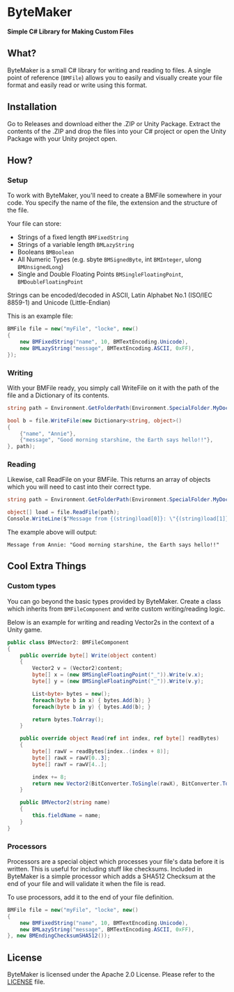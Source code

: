 # ByteMaker
**Simple C# Library for Making Custom Files**

## What?
ByteMaker is a small C# library for writing and reading to files. A single point of reference (`BMFile`) allows you to easily and visually create your file format and easily read or write using this format.

## Installation
Go to Releases and download either the .ZIP or Unity Package. Extract the contents of the .ZIP and drop the files into your C# project or open the Unity Package with your Unity project open.

## How?

### Setup
To work with ByteMaker, you'll need to create a BMFile somewhere in your code. You specify the name of the file, the extension and the structure of the file.

Your file can store:
- Strings of a fixed length `BMFixedString`
- Strings of a variable length `BMLazyString`
- Booleans `BMBoolean`
- All Numeric Types (e.g. sbyte `BMSignedByte`, int `BMInteger`, ulong `BMUnsignedLong`)
- Single and Double Floating Points `BMSingleFloatingPoint`, `BMDoubleFloatingPoint`

Strings can be encoded/decoded in ASCII, Latin Alphabet No.1 (ISO/IEC 8859-1) and Unicode (Little-Endian)

This is an example file:
```csharp
BMFile file = new("myFile", "locke", new()
{
    new BMFixedString("name", 10, BMTextEncoding.Unicode),
    new BMLazyString("message", BMTextEncoding.ASCII, 0xFF),
});
```

### Writing
With your BMFile ready, you simply call WriteFile on it with the path of the file and a Dictionary of its contents.

```csharp
string path = Environment.GetFolderPath(Environment.SpecialFolder.MyDocuments);

bool b = file.WriteFile(new Dictionary<string, object>()
{
    {"name", "Annie"},
    {"message", "Good morning starshine, the Earth says hello!!"},
}, path);
```

### Reading
Likewise, call ReadFile on your BMFile. This returns an array of objects which you will need to cast into their correct type.

```csharp
string path = Environment.GetFolderPath(Environment.SpecialFolder.MyDocuments);

object[] load = file.ReadFile(path);
Console.WriteLine($"Message from {(string)load[0]}: \"{(string)load[1]}\"");
```

The example above will output:
```
Message from Annie: "Good morning starshine, the Earth says hello!!"
```

## Cool Extra Things
### Custom types
You can go beyond the basic types provided by ByteMaker. Create a class which inherits from `BMFileComponent` and write custom writing/reading logic.

Below is an example for writing and reading Vector2s in the context of a Unity game.
```csharp
public class BMVector2: BMFileComponent
{
    public override byte[] Write(object content)
    {
        Vector2 v = (Vector2)content;
        byte[] x = (new BMSingleFloatingPoint("_")).Write(v.x);
        byte[] y = (new BMSingleFloatingPoint("_")).Write(v.y);

        List<byte> bytes = new();
        foreach(byte b in x) { bytes.Add(b); }
        foreach(byte b in y) { bytes.Add(b); }

        return bytes.ToArray();
    }

    public override object Read(ref int index, ref byte[] readBytes)
    {
        byte[] rawV = readBytes[index..(index + 8)];
        byte[] rawX = rawV[0..3];
        byte[] rawY = rawV[4..];

        index += 8;
        return new Vector2(BitConverter.ToSingle(rawX), BitConverter.ToSingle(rawY));
    }

    public BMVector2(string name)
    {
        this.fieldName = name;
    }
}
```

### Processors
Processors are a special object which processes your file's data before it is written. This is useful for including stuff like checksums.
Included in ByteMaker is a simple processor which adds a SHA512 Checksum at the end of your file and will validate it when the file is read.

To use processors, add it to the end of your file definition.
```csharp
BMFile file = new("myFile", "locke", new()
{
    new BMFixedString("name", 10, BMTextEncoding.Unicode),
    new BMLazyString("message", BMTextEncoding.ASCII, 0xFF),
}, new BMEndingChecksumSHA512());
```

## License
ByteMaker is licensed under the Apache 2.0 License. Please refer to the [LICENSE](LICENSE.md) file.
